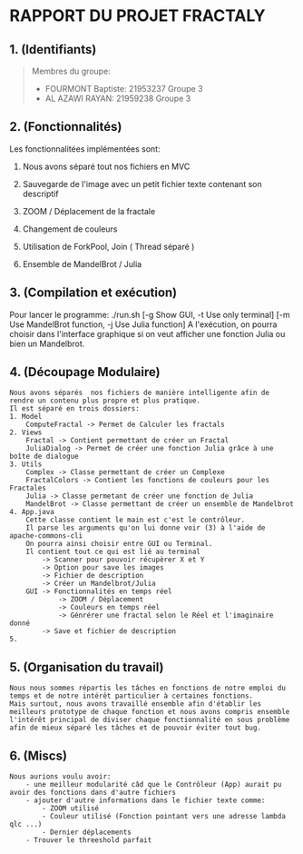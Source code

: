 # RAPPORT DU PROJET FRACTALY


## 1. (Identifiants)

> Membres du groupe:
> -  FOURMONT Baptiste: 21953237 Groupe 3
> -  AL AZAWI RAYAN: 21959238 Groupe 3


## 2. (Fonctionnalités)

Les fonctionnalitées implémentées sont:
1. Nous avons séparé tout nos fichiers en MVC

2. Sauvegarde de l'image avec un petit fichier texte contenant son descriptif

3. ZOOM / Déplacement de la fractale

4. Changement de couleurs 

5. Utilisation de ForkPool, Join ( Thread séparé )

6. Ensemble de MandelBrot / Julia


## 3. (Compilation et exécution)
Pour lancer le programme:
    ./run.sh [-g Show GUI, -t Use only terminal] [-m Use MandelBrot function, -j Use Julia function]
A l'exécution, on pourra choisir dans l'interface graphique si on veut afficher une fonction Julia ou bien un Mandelbrot.
## 4. (Découpage Modulaire)
    Nous avons séparés  nos fichiers de manière intelligente afin de rendre un contenu plus propre et plus pratique.
    Il est séparé en trois dossiers:
    1. Model
        ComputeFractal -> Permet de Calculer les fractals
    2. Views
        Fractal -> Contient permettant de créer un Fractal
        JuliaDialog -> Permet de créer une fonction Julia grâce à une boîte de dialogue
    3. Utils 
        Complex -> Classe permettant de créer un Complexe
        FractalColors -> Contient les fonctions de couleurs pour les Fractales
        Julia -> Classe permetant de créer une fonction de Julia
        MandelBrot -> Classe permettant de créer un ensemble de Mandelbrot
    4. App.java
        Cette classe contient le main est c'est le contrôleur.
        Il parse les arguments qu'on lui donne voir (3) à l'aide de apache-commons-cli
        On pourra ainsi choisir entre GUI ou Terminal.
        Il contient tout ce qui est lié au terminal
            -> Scanner pour pouvoir récupèrer X et Y
            -> Option pour save les images
            -> Fichier de description
            -> Créer un Mandelbrot/Julia
        GUI -> Fonctionnalités en temps réel
                -> ZOOM / Déplacement 
                -> Couleurs en temps réel
                -> Génrérer une fractal selon le Réel et l'imaginaire donné
            -> Save et fichier de description
    5. 

## 5. (Organisation du travail)
    Nous nous sommes répartis les tâches en fonctions de notre emploi du temps et de notre intérêt particulier à certaines fonctions.
    Mais surtout, nous avons travaillé ensemble afin d'établir les meilleurs prototype de chaque fonction et nous avons compris ensemble l'intérêt principal de diviser chaque fonctionnalité en sous problème afin de mieux séparé les tâches et de pouvoir éviter tout bug.

## 6. (Miscs)
    Nous aurions voulu avoir:
        - une meilleur modularité câd que le Contrôleur (App) aurait pu avoir des fonctions dans d'autre fichiers
        - ajouter d'autre informations dans le fichier texte comme:
            - ZOOM utilisé
            - Couleur utilisé (Fonction pointant vers une adresse lambda qlc ...)
            - Dernier déplacements
        - Trouver le threeshold parfait 
        

